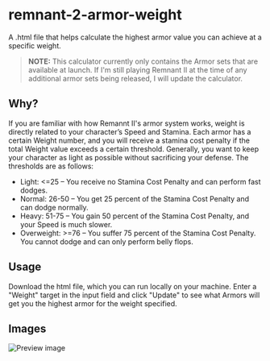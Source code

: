 # remnant-2-armor-weight
A .html file that helps calculate the highest armor value you can achieve at a specific weight.

>**NOTE:** This calculator currently only contains the Armor sets that are available at launch. If I'm still playing Remnant II at the time of any additional armor sets being released, I will update the calculator.

## Why?

If you are familiar with how Remannt II's armor system works, weight is directly related to your character’s Speed and Stamina. Each armor has a certain Weight number, and you will receive a stamina cost penalty if the total Weight value exceeds a certain threshold. Generally, you want to keep your character as light as possible without sacrificing your defense. The thresholds are as follows:

* Light: <=25 – You receive no Stamina Cost Penalty and can perform fast dodges.
* Normal: 26-50 – You get 25 percent of the Stamina Cost Penalty and can dodge normally.
* Heavy: 51-75 – You gain 50 percent of the Stamina Cost Penalty, and your Speed is much slower.
* Overweight: >=76 – You suffer 75 percent of the Stamina Cost Penalty. You cannot dodge and can only perform belly flops.

## Usage
Download the html file, which you can run locally on your machine. Enter a "Weight" target in the input field and click "Update" to see what Armors will get you the highest armor for the weight specified.

## Images
![Preview image]()
